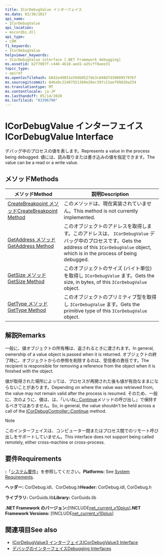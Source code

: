 ```yaml
---
title: ICorDebugValue インターフェイス
ms.date: 03/30/2017
api_name:
- ICorDebugValue
api_location:
- mscordbi.dll
api_type:
- COM
f1_keywords:
- ICorDebugValue
helpviewer_keywords:
- ICorDebugValue interface [.NET Framework debugging]
ms.assetid: b2f7007f-c446-4b18-aed1-a25cff8aee31
topic_type:
- apiref
ms.openlocfilehash: b8d2e49031e59db0527de3c848d7d390095797bf
ms.sourcegitcommit: 046a9c22487551360e20ec39fc21eef99820a254
ms.translationtype: MT
ms.contentlocale: ja-JP
ms.lasthandoff: 05/14/2020
ms.locfileid: "83396790"
---
```

# <a name="icordebugvalue-interface"></a><span data-ttu-id="baf65-102">ICorDebugValue インターフェイス</span><span class="sxs-lookup"><span data-stu-id="baf65-102">ICorDebugValue Interface</span></span>
<span data-ttu-id="baf65-103">デバッグ中のプロセスの値を表します。</span><span class="sxs-lookup"><span data-stu-id="baf65-103">Represents a value in the process being debugged.</span></span> <span data-ttu-id="baf65-104">値には、読み取りまたは書き込みの値を指定できます。</span><span class="sxs-lookup"><span data-stu-id="baf65-104">The value can be a read or a write value.</span></span>  
  
## <a name="methods"></a><span data-ttu-id="baf65-105">メソッド</span><span class="sxs-lookup"><span data-stu-id="baf65-105">Methods</span></span>  
  
|<span data-ttu-id="baf65-106">メソッド</span><span class="sxs-lookup"><span data-stu-id="baf65-106">Method</span></span>|<span data-ttu-id="baf65-107">説明</span><span class="sxs-lookup"><span data-stu-id="baf65-107">Description</span></span>|  
|------------|-----------------|  
|[<span data-ttu-id="baf65-108">CreateBreakpoint メソッド</span><span class="sxs-lookup"><span data-stu-id="baf65-108">CreateBreakpoint Method</span></span>](icordebugvalue-createbreakpoint-method.md)|<span data-ttu-id="baf65-109">このメソッドは、現在実装されていません。</span><span class="sxs-lookup"><span data-stu-id="baf65-109">This method is not currently implemented.</span></span>|  
|[<span data-ttu-id="baf65-110">GetAddress メソッド</span><span class="sxs-lookup"><span data-stu-id="baf65-110">GetAddress Method</span></span>](icordebugvalue-getaddress-method.md)|<span data-ttu-id="baf65-111">このオブジェクトのアドレスを取得します。このアドレスは、 `ICorDebugValue` デバッグ中のプロセスです。</span><span class="sxs-lookup"><span data-stu-id="baf65-111">Gets the address of this `ICorDebugValue` object, which is in the process of being debugged.</span></span>|  
|[<span data-ttu-id="baf65-112">GetSize メソッド</span><span class="sxs-lookup"><span data-stu-id="baf65-112">GetSize Method</span></span>](icordebugvalue-getsize-method.md)|<span data-ttu-id="baf65-113">このオブジェクトのサイズ (バイト単位) を取得し `ICorDebugValue` ます。</span><span class="sxs-lookup"><span data-stu-id="baf65-113">Gets the size, in bytes, of this `ICorDebugValue` object.</span></span>|  
|[<span data-ttu-id="baf65-114">GetType メソッド</span><span class="sxs-lookup"><span data-stu-id="baf65-114">GetType Method</span></span>](icordebugvalue-gettype-method.md)|<span data-ttu-id="baf65-115">このオブジェクトのプリミティブ型を取得し `ICorDebugValue` ます。</span><span class="sxs-lookup"><span data-stu-id="baf65-115">Gets the primitive type of this `ICorDebugValue` object.</span></span>|  
  
## <a name="remarks"></a><span data-ttu-id="baf65-116">解説</span><span class="sxs-lookup"><span data-stu-id="baf65-116">Remarks</span></span>  
 <span data-ttu-id="baf65-117">一般に、値オブジェクトの所有権は、返されるときに渡されます。</span><span class="sxs-lookup"><span data-stu-id="baf65-117">In general, ownership of a value object is passed when it is returned.</span></span> <span data-ttu-id="baf65-118">オブジェクトの終了時に、オブジェクトからの参照を削除するのは、受信者の責任です。</span><span class="sxs-lookup"><span data-stu-id="baf65-118">The recipient is responsible for removing a reference from the object when it is finished with the object.</span></span>  
  
 <span data-ttu-id="baf65-119">値が取得された場所によっては、プロセスが再開された後も値が有効なままにならないことがあります。</span><span class="sxs-lookup"><span data-stu-id="baf65-119">Depending on where the value was retrieved from, the value may not remain valid after the process is resumed.</span></span> <span data-ttu-id="baf65-120">そのため、一般に、次のように、値は、は、「いいね[:: Continue](icordebugcontroller-continue-method.md)メソッドの呼び出し」で保持するべきではありません。</span><span class="sxs-lookup"><span data-stu-id="baf65-120">So, in general, the value shouldn't be held across a call of the [ICorDebugController::Continue](icordebugcontroller-continue-method.md) method.</span></span>  
  
> [!NOTE]
> <span data-ttu-id="baf65-121">このインターフェイスは、コンピューター間またはプロセス間でのリモート呼び出しをサポートしていません。</span><span class="sxs-lookup"><span data-stu-id="baf65-121">This interface does not support being called remotely, either cross-machine or cross-process.</span></span>  
  
## <a name="requirements"></a><span data-ttu-id="baf65-122">要件</span><span class="sxs-lookup"><span data-stu-id="baf65-122">Requirements</span></span>  
 <span data-ttu-id="baf65-123">**:**「[システム要件](../../get-started/system-requirements.md)」を参照してください。</span><span class="sxs-lookup"><span data-stu-id="baf65-123">**Platforms:** See [System Requirements](../../get-started/system-requirements.md).</span></span>  
  
 <span data-ttu-id="baf65-124">**ヘッダー:** CorDebug.idl、CorDebug.h</span><span class="sxs-lookup"><span data-stu-id="baf65-124">**Header:** CorDebug.idl, CorDebug.h</span></span>  
  
 <span data-ttu-id="baf65-125">**ライブラリ:** CorGuids.lib</span><span class="sxs-lookup"><span data-stu-id="baf65-125">**Library:** CorGuids.lib</span></span>  
  
 <span data-ttu-id="baf65-126">**.NET Framework のバージョン:**[!INCLUDE[net_current_v10plus](../../../../includes/net-current-v10plus-md.md)]</span><span class="sxs-lookup"><span data-stu-id="baf65-126">**.NET Framework Versions:** [!INCLUDE[net_current_v10plus](../../../../includes/net-current-v10plus-md.md)]</span></span>  
  
## <a name="see-also"></a><span data-ttu-id="baf65-127">関連項目</span><span class="sxs-lookup"><span data-stu-id="baf65-127">See also</span></span>

- [<span data-ttu-id="baf65-128">ICorDebugValue3 インターフェイス</span><span class="sxs-lookup"><span data-stu-id="baf65-128">ICorDebugValue3 Interface</span></span>](icordebugvalue3-interface.md)
- [<span data-ttu-id="baf65-129">デバッグのインターフェイス</span><span class="sxs-lookup"><span data-stu-id="baf65-129">Debugging Interfaces</span></span>](debugging-interfaces.md)
